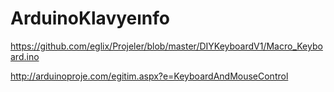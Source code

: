 # ArduinoKlavyeınfo




https://github.com/eglix/Projeler/blob/master/DIYKeyboardV1/Macro_Keyboard.ino

http://arduinoproje.com/egitim.aspx?e=KeyboardAndMouseControl
